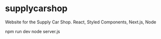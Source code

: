 # supplycarshop
Website for the Supply Car Shop. React, Styled Components, Next.js, Node

npm run dev
node server.js
